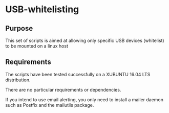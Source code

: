 
# USB-whitelisting

## Purpose

This set of scripts is aimed at allowing only specific USB devices (whitelist) to be mounted on a linux host

## Requirements

The scripts have been tested successfully on a XUBUNTU 16.04 LTS distribution.

There are no particular requirements or dependencies.

If you intend to use email alerting, you only need to install a mailer daemon such as Postfix and the mailutils package.
